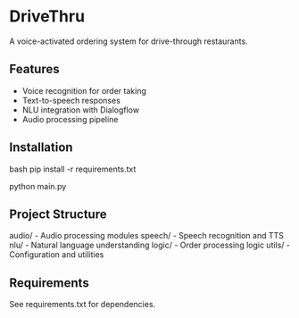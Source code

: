 # DriveThru

A voice-activated ordering system for drive-through restaurants.

## Features

- Voice recognition for order taking
- Text-to-speech responses  
- NLU integration with Dialogflow
- Audio processing pipeline

## Installation

bash
pip install -r requirements.txt

python main.py

## Project Structure

audio/ - Audio processing modules
speech/ - Speech recognition and TTS
nlu/ - Natural language understanding
logic/ - Order processing logic
utils/ - Configuration and utilities

## Requirements
See requirements.txt for dependencies.